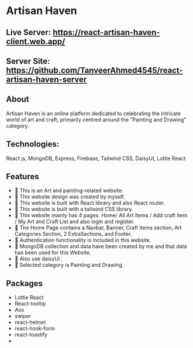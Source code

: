 # Artisan Haven


## Live Server: https://react-artisan-haven-client.web.app/
## Server Site: https://github.com/TanveerAhmed4545/react-artisan-haven-server


## About
Artisan Haven is an online platform dedicated to celebrating the intricate world of art and craft, primarily centred around the "Painting and Drawing" category. 
## Technologies:
React js, MongoDB, Express, Firebase, Tailwind CSS, DaisyUI, Lottie React

 ##  Features
- 📝 This is an Art and painting-related website.
- 📝 This website design was created by myself.
- 📝 This website is built with React library and also React router.
- 📝 This website is built with a tailwind CSS library.
- 📝 This website mainly has 4 pages. Home/ All Art Items / Add craft item / My Art and Craft List and also login and register.
- 📝 The Home Page contains a Navbar, Banner, Craft items section, Art Categories Section, 2 ExtraSections, and Footer.
- 📝  Authentication functionality is included in this website.
- 📝 MongoDB collection and data have been created by me and that data has been used for this Website.
- 📝 Also use daisyUi .
- 📝 Selected category is Painting and Drawing.

##  Packages

- Lottie React
- React-tooltip
- Aos
- swiper
- react-helmet
- react-hook-form
- react-toastify
- 
